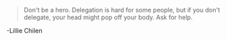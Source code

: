 > Don't be a hero. Delegation is hard for some people, but if you don't delegate, your head might pop off your body. Ask for help. 

-Lillie Chilen
